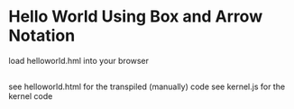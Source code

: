 # Hello World Using Box and Arrow Notation
load helloworld.hml into your browser
##
see helloworld.html for the transpiled (manually) code
see kernel.js for the kernel code
